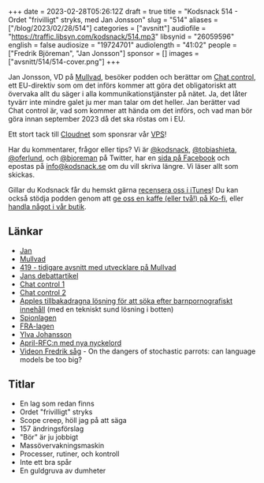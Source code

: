 +++
date = 2023-02-28T05:26:12Z
draft = true
title = "Kodsnack 514 - Ordet \"frivilligt\" stryks, med Jan Jonsson"
slug = "514"
aliases = ["/blog/2023/02/28/514"]
categories = ["avsnitt"]
audiofile = "https://traffic.libsyn.com/kodsnack/514.mp3"
libsynid = "26059596"
english = false
audiosize = "19724701"
audiolength = "41:02"
people = ["Fredrik Björeman", "Jan Jonsson"]
sponsor = []
images = ["avsnitt/514/514-cover.png"]
+++

Jan Jonsson, VD på [Mullvad](https://mullvad.net/sv/), besöker podden och berättar om [Chat control](https://mullvad.net/sv/blog/2023/2/2/stop-the-proposal-on-mass-surveillance-of-the-eu/), ett EU-direktiv som om det införs kommer att göra det obligatoriskt att övervaka allt du säger i alla kommunikationstjänster på nätet. Ja, det låter tyvärr inte mindre galet ju mer man talar om det heller. Jan berätter vad Chat control är, vad som kommer att hända om det införs, och vad man bör göra innan september 2023 då det ska röstas om i EU.

Ett stort tack till [Cloudnet](https://www.cloudnet.se) som sponsrar vår [VPS](https://en.wikipedia.org/wiki/Virtual_private_server)!

Har du kommentarer, frågor eller tips? Vi är [@kodsnack](https://www.twitter.com/kodsnack), [@tobiashieta](https://www.twitter.com/tobiashieta), [@oferlund](https://www.twitter.com/oferlund), och [@bjoreman](https://www.twitter.com/bjoreman) på Twitter, har en [sida på Facebook](https://www.facebook.com/kodsnack) och epostas på [info@kodsnack.se](mailto:info@kodsnack.se) om du vill skriva längre. Vi läser allt som skickas.

Gillar du Kodsnack får du hemskt gärna [recensera oss i iTunes](https://itunes.apple.com/se/podcast/kodsnack/id561631498?l=en)! Du kan också stödja podden genom att <a href="https://ko-fi.com/kodsnack" rel="payment">ge oss en kaffe (eller två!) på Ko-fi</a>, eller [handla något i vår butik](https://shop.spreadshirt.se/kodsnack/).

## Länkar ##
* [Jan](https://www.linkedin.com/in/janjonsson/?originalSubdomain=se)
* [Mullvad](https://mullvad.net/sv/)
* [419 - tidigare avsnitt med utvecklare på Mullvad](https://kodsnack.se/419/)
* [Jans debattartikel](https://mullvad.net/sv/blog/2023/2/2/stop-the-proposal-on-mass-surveillance-of-the-eu/)
* [Chat control 1](https://eur-lex.europa.eu/legal-content/EN/ALL/?uri=CELEX%3A32002L0058)
* [Chat control 2](https://eur-lex.europa.eu/legal-content/EN/TXT/?uri=COM%3A2022%3A209%3AFIN)
* [Apples tillbakadragna lösning för att söka efter barnpornografiskt innehåll](https://www.apple.com/child-safety/pdf/CSAM_Detection_Technical_Summary.pdf) (med en tekniskt  sund lösning i botten)
* [Spionlagen](https://www.riksdagen.se/sv/dokument-lagar/dokument/proposition/utlandsspioneri_H90355)
* [FRA-lagen](https://sv.wikipedia.org/wiki/FRA-lagen)
* [Ylva Johansson](https://sv.wikipedia.org/wiki/Ylva_Johansson)
* [April-RFC:n med nya nyckelord](https://datatracker.ietf.org/doc/html/rfc6919)
* [Videon Fredrik såg](https://www.youtube.com/watch?v=WU4oou1GpCk&list=WL&index=2) - On the dangers of stochastic parrots: can language models be too big?

## Titlar ##
* En lag som redan finns
* Ordet "frivilligt" stryks
* Scope creep, höll jag på att säga
* 157 ändringsförslag
* "Bör" är ju jobbigt
* Massövervakningsmaskin
* Processer, rutiner, och kontroll
* Inte ett bra spår
* En guldgruva av dumheter